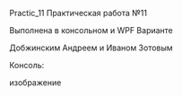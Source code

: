 Practic_11
Практическая работа №11

Выполнена в консольном и WPF Варианте

Добжинским Андреем и Иваном Зотовым

Консоль:

изображение
